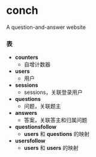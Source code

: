 # conch
A question-and-answer website

### 表
* **counters**
  * 自增计数器
* **users**
  * 用户
* **sessions**
  * sessions，关联登录用户
* **questions** 
  * 问题，关联题主
* **answers** 
  * 答案，关联答主和归属问题
* **questionsfollow**
  * **users** 和 **questions** 的映射
* **usersfollow**
  * **users** 和 **users** 的映射
